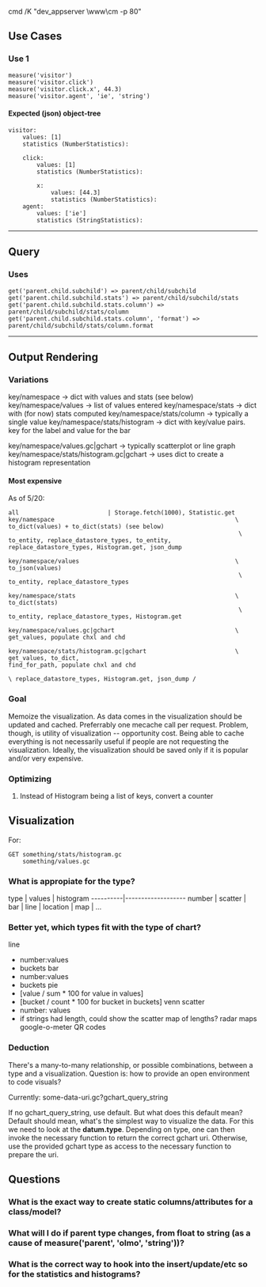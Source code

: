cmd /K "dev_appserver \www\cm -p 80"

Use Cases
---------

### Use 1
    measure('visitor')
    measure('visitor.click')
    measure('visitor.click.x', 44.3)
    measure('visitor.agent', 'ie', 'string')

#### Expected (json) object-tree

    visitor:
        values: [1]
        statistics (NumberStatistics):
        
        click:
            values: [1]
            statistics (NumberStatistics):
            
            x:
                values: [44.3]
                statistics (NumberStatistics):
        agent:
            values: ['ie']
            statistics (StringStatistics):

-----

Query
-----

### Uses
    get('parent.child.subchild') => parent/child/subchild
    get('parent.child.subchild.stats') => parent/child/subchild/stats
    get('parent.child.subchild.stats.column') => parent/child/subchild/stats/column
    get('parent.child.subchild.stats.column', 'format') => parent/child/subchild/stats/column.format


----------

Output Rendering
-------------

### Variations
key/namespace                             -> dict with values and stats (see below)
key/namespace/values                      -> list of values entered
key/namespace/stats                       -> dict with (for now) stats computed
key/namespace/stats/column                -> typically a single value
key/namespace/stats/histogram             -> dict with key/value pairs. key for the label and value for the bar

key/namespace/values.gc|gchart            -> typically scatterplot or line graph
key/namespace/stats/histogram.gc|gchart   -> uses dict to create a histogram representation

#### Most expensive
As of 5/20:

    all                         | Storage.fetch(1000), Statistic.get
    key/namespace                                                   \ to_dict(values) + to_dict(stats) (see below)
                                                                     \ to_entity, replace_datastore_types, to_entity, replace_datastore_types, Histogram.get, json_dump
                                                                     
    key/namespace/values                                            \ to_json(values)
                                                                     \ to_entity, replace_datastore_types
                                                                     
    key/namespace/stats                                             \ to_dict(stats)
                                                                     \ to_entity, replace_datastore_types, Histogram.get
                                                                     
    key/namespace/values.gc|gchart                                  \ get_values, populate chxl and chd
                                                                    
    key/namespace/stats/histogram.gc|gchart                         \ get_values, to_dict,                                             find_for_path, populate chxl and chd
                                                                                  \ replace_datastore_types, Histogram.get, json_dump /

### Goal
Memoize the visualization. As data comes in the visualization should be updated and cached. Preferrably one mecache call per request. Problem, though, is utility of visualization -- opportunity cost. Being able to cache everything is not necessarily useful if people are not requesting the visualization. Ideally, the visualization should be saved only if it is popular and/or very expensive.

### Optimizing
1. Instead of Histogram being a list of keys, convert a counter

Visualization
-------------
For:

    GET something/stats/histogram.gc
        something/values.gc

### What is appropiate for the type?
 type     |  values | histogram
----------|-------------------
 number   | scatter | bar
          | line    |
 location | map     |
 ...
 
### Better yet, which types fit with the type of chart?
line
 - number:values
 - buckets
bar
 - number:values
 - buckets
pie
 - [value / sum * 100 for value in values]
 - [bucket / count * 100 for bucket in buckets]
venn
scatter
 - number: values
 - if strings had length, could show the scatter map of lengths?
radar
maps
google-o-meter
QR codes
 
### Deduction
There's a many-to-many relationship, or possible combinations, between a type and a visualization. Question is: how to provide an open environment to code visuals?

Currently: some-data-uri.gc?gchart\_query\_string

If no gchart\_query\_string, use default. But what does this default mean? Default should mean, what's the simplest way to visualize the data. For this we need to look at the **datum.type**. Depending on type, one can then invoke the necessary function to return the correct gchart uri. Otherwise, use the provided gchart type as access to the necessary function to prepare the uri.

Questions
---------

### What is the exact way to create static columns/attributes for a class/model?

### What will I do if parent type changes, from float to string (as a cause of measure('parent', 'olmo', 'string'))?

### What is the correct way to hook into the insert/update/etc so for the statistics and histograms?